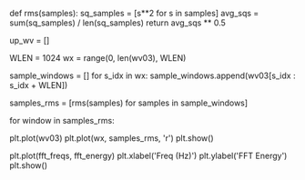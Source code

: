def rms(samples):
  sq_samples = [s**2 for s in samples]
  avg_sqs = sum(sq_samples) / len(sq_samples)
  return avg_sqs ** 0.5

up_wv = []

WLEN = 1024
wx = range(0, len(wv03), WLEN)

sample_windows = []
for s_idx in wx:
  sample_windows.append(wv03[s_idx : s_idx + WLEN])

samples_rms = [rms(samples) for samples in sample_windows]

for window in samples_rms:
  

plt.plot(wv03)
plt.plot(wx, samples_rms, 'r')
plt.show()

plt.plot(fft_freqs, fft_energy)
plt.xlabel('Freq (Hz)')
plt.ylabel('FFT Energy')
plt.show()